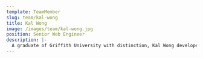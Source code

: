 ```yaml
---
template: TeamMember
slug: team/kal-wong
title: Kal Wong
image: /images/team/kal-wong.jpg
position: Senior Web Engineer
description: |-
  A graduate of Griffith University with distinction, Kal Wong developed a custom CMS and LMS for Mediasphere before going on to create MyArthritis, a mobile app for people living with arthritis that saw him working with rheumatologists. He successfully led a team to rebuild the Gold Coast Hospital and Health Service’s intranet, streamlining content creation and policy document management.
---
```

